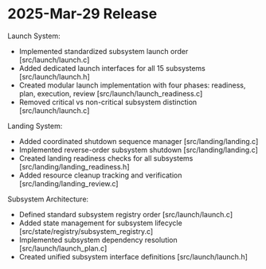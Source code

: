 # 2025-Mar-29 Release

Launch System:
- Implemented standardized subsystem launch order [src/launch/launch.c]
- Added dedicated launch interfaces for all 15 subsystems [src/launch/launch.h]
- Created modular launch implementation with four phases: readiness, plan, execution, review [src/launch/launch_readiness.c]
- Removed critical vs non-critical subsystem distinction [src/launch/launch.c]

Landing System:
- Added coordinated shutdown sequence manager [src/landing/landing.c]
- Implemented reverse-order subsystem shutdown [src/landing/landing.c]
- Created landing readiness checks for all subsystems [src/landing/landing_readiness.h]
- Added resource cleanup tracking and verification [src/landing/landing_review.c]

Subsystem Architecture:
- Defined standard subsystem registry order [src/launch/launch.c]
- Added state management for subsystem lifecycle [src/state/registry/subsystem_registry.c]
- Implemented subsystem dependency resolution [src/launch/launch_plan.c]
- Created unified subsystem interface definitions [src/launch/launch.h]